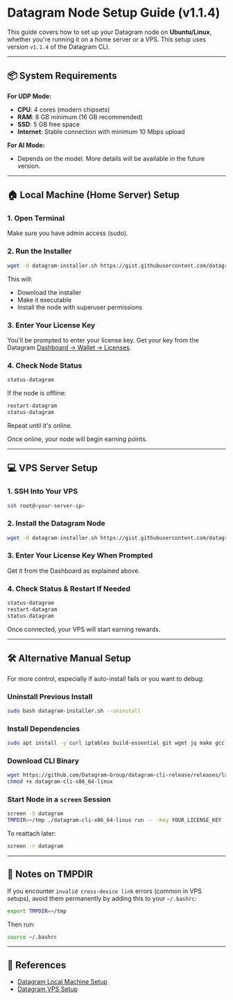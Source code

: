 # Datagram Node Setup Guide (v1.1.4)

This guide covers how to set up your Datagram node on **Ubuntu/Linux**, whether you're running it on a home server or a VPS. This setup uses version `v1.1.4` of the Datagram CLI.

---

## 📦 System Requirements

**For UDP Mode:**
- **CPU**: 4 cores (modern chipsets)
- **RAM**: 8 GB minimum (16 GB recommended)
- **SSD**: 5 GB free space
- **Internet**: Stable connection with minimum 10 Mbps upload

**For AI Mode:**
- Depends on the model. More details will be available in the future version.

---

## 🏠 Local Machine (Home Server) Setup

### 1. Open Terminal

Make sure you have admin access (sudo).

### 2. Run the Installer

```bash
wget -O datagram-installer.sh https://gist.githubusercontent.com/datagram-dev/8ef3d7678dc828e45a65a3e955327736/raw/datagram-installer.sh && chmod +x datagram-installer.sh && sudo bash datagram-installer.sh
```

This will:

* Download the installer
* Make it executable
* Install the node with superuser permissions

### 3. Enter Your License Key

You'll be prompted to enter your license key. Get your key from the Datagram [Dashboard → Wallet → Licenses](https://doc.datagram.network/setup-datagram/partner-substrate-setup/local-machine-ubuntu-linux).

### 4. Check Node Status

```bash
status-datagram
```

If the node is offline:

```bash
restart-datagram
status-datagram
```

Repeat until it's online.

Once online, your node will begin earning points.

---

## 💻 VPS Server Setup

### 1. SSH Into Your VPS

```bash
ssh root@<your-server-ip>
```

### 2. Install the Datagram Node

```bash
wget -O datagram-installer.sh https://gist.githubusercontent.com/datagram-dev/8ef3d7678dc828e45a65a3e955327736/raw/datagram-installer.sh && chmod +x datagram-installer.sh && sudo bash datagram-installer.sh
```

### 3. Enter Your License Key When Prompted

Get it from the Dashboard as explained above.

### 4. Check Status & Restart If Needed

```bash
status-datagram
restart-datagram
status-datagram
```

Once connected, your VPS will start earning rewards.

---

## 🛠 Alternative Manual Setup

For more control, especially if auto-install fails or you want to debug:

### Uninstall Previous Install

```bash
sudo bash datagram-installer.sh --uninstall
```

### Install Dependencies

```bash
sudo apt install -y curl iptables build-essential git wget jq make gcc nano screen htop nvme-cli pkg-config libssl-dev libleveldb-dev tar clang
```

### Download CLI Binary

```bash
wget https://github.com/Datagram-Group/datagram-cli-release/releases/latest/download/datagram-cli-x86_64-linux
chmod +x datagram-cli-x86_64-linux
```

### Start Node in a `screen` Session

```bash
screen -S datagram
TMPDIR=~/tmp ./datagram-cli-x86_64-linux run -- -key YOUR_LICENSE_KEY
```

To reattach later:

```bash
screen -r datagram
```

---

## 🧠 Notes on TMPDIR

If you encounter `invalid cross-device link` errors (common in VPS setups), avoid them permanently by adding this to your `~/.bashrc`:

```bash
export TMPDIR=~/tmp
```

Then run:

```bash
source ~/.bashrc
```

---

## 🔗 References

* [Datagram Local Machine Setup](https://doc.datagram.network/setup-datagram/partner-substrate-setup/local-machine-ubuntu-linux)
* [Datagram VPS Setup](https://doc.datagram.network/setup-datagram/partner-substrate-setup/vps-servers)
